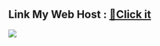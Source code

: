 ## Link My Web Host : [🔗Click it](https://ahmadsyaifuddin-99.github.io) 
<img src="https://github.com/ahmadsyaifuddin-99/ahmadsyaifuddin-99.github.io/assets/77381720/54d3fd40-cc65-4ca4-81ab-6e365e0cc68a">
